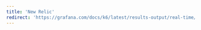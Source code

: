 ```yaml
---
title: 'New Relic'
redirect: 'https://grafana.com/docs/k6/latest/results-output/real-time/new-relic/'
---
```


